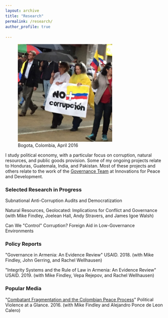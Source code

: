 ```yaml
---
layout: archive
title: "Research"
permalink: /research/
author_profile: true
  
---
```


<figure style="width: 300px" class="align-right">
  <img src="/files/corruption_colombia.jpg" alt="" />
  <figcaption>Bogota, Colombia, April 2016</figcaption>
</figure>



I study political economy, with a particular focus on corruption, natural resources, and public goods provision. Some of my ongoing projects relate to Honduras, Guatemala, India, and Pakistan. Most of these projects and others relate to the work of the [Governance Team](http://www.ipdutexas.org/governance.html) at Innovations for Peace and Development.

### Selected Research in Progress

Subnational Anti-Corruption Audits and Democratization

Natural Resources, Geolocated: Implications for Conflict and Governance (with Mike Findley, Joelean Hall, Andy Stravers, and James Igoe Walsh)

Can We "Control" Corruption? Foreign Aid in Low-Governance Environments

### Policy Reports

"Governance in Armenia: An Evidence Review" USAID. 2018. (with Mike Findley, John Gerring, and Rachel Wellhausen)

"Integrity Systems and the Rule of Law in Armenia: An Evidence Review" USAID. 2019. (with Mike Findley, Vepa Rejepov, and Rachel Wellhausen)

### Popular Media

"[Combatant Fragmentation and the Colombian Peace Process](https://politicalviolenceataglance.org/2016/05/09/spoiler-alert-combatant-fragmentation-and-the-colombian-peace-process/)" Political Violence at a Glance. 2016. (with Mike Findley and Alejandro Ponce de Leon Calero)
